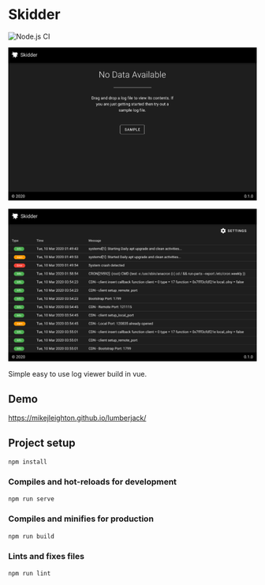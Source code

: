 # Skidder
![Node.js CI](https://github.com/Mikejleighton/lumberjack/workflows/Node.js%20CI/badge.svg?branch=master)

![Skidder](./documents/images/Skidder.png)

![Skidder 2](./documents/images/Skidder2.png)

Simple easy to use log viewer build in vue.

## Demo

https://mikejleighton.github.io/lumberjack/

## Project setup
```
npm install
```

### Compiles and hot-reloads for development
```
npm run serve
```

### Compiles and minifies for production
```
npm run build
```

### Lints and fixes files
```
npm run lint
```
